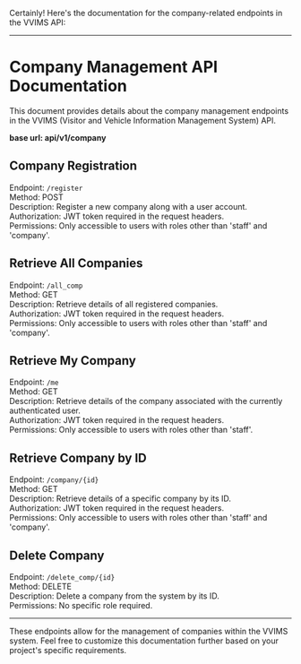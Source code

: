 Certainly! Here's the documentation for the company-related endpoints in the VVIMS API:

---

# Company Management API Documentation

This document provides details about the company management endpoints in the VVIMS (Visitor and Vehicle Information Management System) API.

**base url: api/v1/company**


## Company Registration

Endpoint: `/register`  
Method: POST  
Description: Register a new company along with a user account.  
Authorization: JWT token required in the request headers.  
Permissions: Only accessible to users with roles other than 'staff' and 'company'.  

## Retrieve All Companies

Endpoint: `/all_comp`  
Method: GET  
Description: Retrieve details of all registered companies.  
Authorization: JWT token required in the request headers.  
Permissions: Only accessible to users with roles other than 'staff' and 'company'.

## Retrieve My Company

Endpoint: `/me`  
Method: GET  
Description: Retrieve details of the company associated with the currently authenticated user.  
Authorization: JWT token required in the request headers.  
Permissions: Only accessible to users with roles other than 'staff'.

## Retrieve Company by ID

Endpoint: `/company/{id}`  
Method: GET  
Description: Retrieve details of a specific company by its ID.  
Authorization: JWT token required in the request headers.  
Permissions: Only accessible to users with roles other than 'staff' and 'company'.

## Delete Company

Endpoint: `/delete_comp/{id}`  
Method: DELETE  
Description: Delete a company from the system by its ID.  
Permissions: No specific role required.

---

These endpoints allow for the management of companies within the VVIMS system. Feel free to customize this documentation further based on your project's specific requirements.
